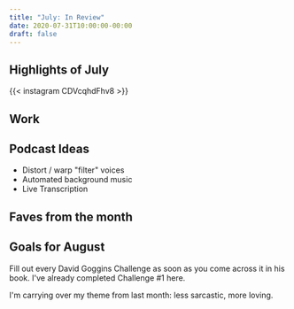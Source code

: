 ```yaml
---
title: "July: In Review"
date: 2020-07-31T10:00:00-00:00
draft: false
---
```


## Highlights of July

{{< instagram CDVcqhdFhv8 >}}

## Work

## Podcast Ideas

- Distort / warp "filter" voices
- Automated background music
- Live Transcription

## Faves from the month

## Goals for August

Fill out every David Goggins Challenge as soon as you come across it in his book. I've already completed Challenge #1 here.

I'm carrying over my theme from last month: less sarcastic, more loving.
